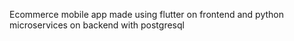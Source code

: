 Ecommerce mobile app made using flutter on frontend and python microservices on backend with postgresql
